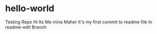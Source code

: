# hello-world
Testing Repo
Hi Its Me mina Maher 
it's my first commit to readme file 
In readme-edit Branch
